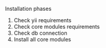 

Installation phases

1. Check yii requirements
2. Check core modules requirements
3. Check db connection
4. Install all core modules